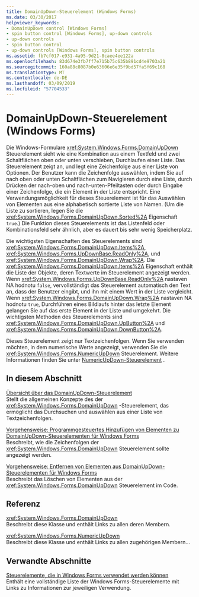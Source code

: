 ```yaml
---
title: DomainUpDown-Steuerelement (Windows Forms)
ms.date: 03/30/2017
helpviewer_keywords:
- DomainUpDown control [Windows Forms]
- spin button control [Windows Forms], up-down controls
- up-down controls
- spin button control
- up-down controls [Windows Forms], spin button controls
ms.assetid: fb7cf017-e931-4a95-9d21-8caee4ee122a
ms.openlocfilehash: 83d674e3fb7ff7e715b75c635b891cd4e9703a21
ms.sourcegitcommit: 160a88c8087b0e63606e6e35f9bd57fa5f69c168
ms.translationtype: MT
ms.contentlocale: de-DE
ms.lasthandoff: 03/09/2019
ms.locfileid: "57704533"
---
```

# <a name="domainupdown-control-windows-forms"></a>DomainUpDown-Steuerelement (Windows Forms)
Die Windows-Formulare <xref:System.Windows.Forms.DomainUpDown> Steuerelement sieht wie eine Kombination aus einem Textfeld und zwei Schaltflächen oben oder unten verschieben, Durchlaufen einer Liste. Das Steuerelement zeigt an, und legt eine Zeichenfolge aus einer Liste von Optionen. Der Benutzer kann die Zeichenfolge auswählen, indem Sie auf nach oben oder unten Schaltflächen zum Navigieren durch eine Liste, durch Drücken der nach-oben und nach-unten-Pfeiltasten oder durch Eingabe einer Zeichenfolge, die ein Element in der Liste entspricht. Eine Verwendungsmöglichkeit für dieses Steuerelement ist für das Auswählen von Elementen aus eine alphabetisch sortierte Liste von Namen. (Um die Liste zu sortieren, legen Sie die <xref:System.Windows.Forms.DomainUpDown.Sorted%2A> Eigenschaft `true`.) Die Funktion dieses Steuerelements ist das Listenfeld oder Kombinationsfeld sehr ähnlich, aber es dauert bis sehr wenig Speicherplatz.  
  
 Die wichtigsten Eigenschaften des Steuerelements sind <xref:System.Windows.Forms.DomainUpDown.Items%2A>, <xref:System.Windows.Forms.UpDownBase.ReadOnly%2A>, und <xref:System.Windows.Forms.DomainUpDown.Wrap%2A>. Die <xref:System.Windows.Forms.DomainUpDown.Items%2A> Eigenschaft enthält die Liste der Objekte, deren Textwerte im Steuerelement angezeigt werden. Wenn <xref:System.Windows.Forms.UpDownBase.ReadOnly%2A> nastaven NA hodnotu `false`, vervollständigt das Steuerelement automatisch den Text an, dass der Benutzer eingibt, und ihn mit einem Wert in der Liste vergleicht. Wenn <xref:System.Windows.Forms.DomainUpDown.Wrap%2A> nastaven NA hodnotu `true`, Durchführen eines Bildlaufs hinter das letzte Element gelangen Sie auf das erste Element in der Liste und umgekehrt. Die wichtigsten Methoden des Steuerelements sind <xref:System.Windows.Forms.DomainUpDown.UpButton%2A> und <xref:System.Windows.Forms.DomainUpDown.DownButton%2A>.  
  
 Dieses Steuerelement zeigt nur Textzeichenfolgen. Wenn Sie verwenden möchten, in dem numerische Werte angezeigt, verwenden Sie die <xref:System.Windows.Forms.NumericUpDown> Steuerelement. Weitere Informationen finden Sie unter [NumericUpDown-Steuerelement](numericupdown-control-windows-forms.md) .  
  
## <a name="in-this-section"></a>In diesem Abschnitt  
 [Übersicht über das DomainUpDown-Steuerelement](domainupdown-control-overview-windows-forms.md)  
 Stellt die allgemeinen Konzepte des der <xref:System.Windows.Forms.DomainUpDown> -Steuerelement, das ermöglicht das Durchsuchen und auswählen aus einer Liste von Textzeichenfolgen.  
  
 [Vorgehensweise: Programmgesteuertes Hinzufügen von Elementen zu DomainUpDown-Steuerelementen für Windows Forms](how-to-add-items-to-windows-forms-domainupdown-controls-programmatically.md)  
 Beschreibt, wie die Zeichenfolgen der <xref:System.Windows.Forms.DomainUpDown> Steuerelement sollte angezeigt werden.  
  
 [Vorgehensweise: Entfernen von Elementen aus DomainUpDown-Steuerelementen für Windows Forms](how-to-remove-items-from-windows-forms-domainupdown-controls.md)  
 Beschreibt das Löschen von Elementen aus der <xref:System.Windows.Forms.DomainUpDown> Steuerelement im Code.  
  
## <a name="reference"></a>Referenz  
 <xref:System.Windows.Forms.DomainUpDown>  
 Beschreibt diese Klasse und enthält Links zu allen deren Membern.  
  
 <xref:System.Windows.Forms.NumericUpDown>  
 Beschreibt diese Klasse und enthält Links zu allen zugehörigen Membern...  
  
## <a name="related-sections"></a>Verwandte Abschnitte  
 [Steuerelemente, die in Windows Forms verwendet werden können](controls-to-use-on-windows-forms.md)  
 Enthält eine vollständige Liste der Windows Forms-Steuerelemente mit Links zu Informationen zur jeweiligen Verwendung.
